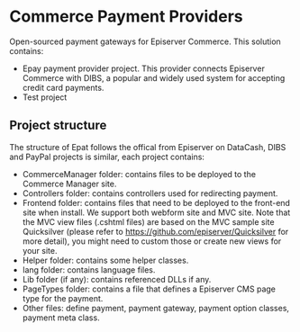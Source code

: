 # Commerce Payment Providers
Open-sourced payment gateways for Episerver Commerce. This solution contains:
* Epay payment provider project.
This provider connects Episerver Commerce with DIBS, a popular and widely used system for accepting credit card payments.
* Test project

## Project structure
The structure of Epat follows the offical from Episerver on DataCash, DIBS and PayPal projects is similar, each project contains:
* CommerceManager folder: contains  files to be deployed to the Commerce Manager site.
* Controllers folder: contains controllers used for redirecting payment.
* Frontend folder: contains files that need to be deployed to the front-end site when install. We support both webform site and MVC site.
Note that the MVC view files (.cshtml files) are based on the MVC sample site Quicksilver (please refer to https://github.com/episerver/Quicksilver for more detail),
you might need to custom those or create new views for your site.
* Helper folder: contains some helper classes.
* lang folder: contains language files.
* Lib folder (if any): contains referenced DLLs if any.
* PageTypes folder: contains a file that defines a Episerver CMS page type for the payment.
* Other files: define payment, payment gateway, payment option classes, payment meta class.
